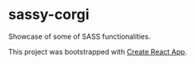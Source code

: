 # sassy-corgi
Showcase of some of SASS functionalities.

This project was bootstrapped with [Create React App](https://github.com/facebookincubator/create-react-app).
